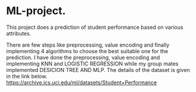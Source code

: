 # ML-project.
This project does a prediction of student performance based on various attributes.


There are few steps like preprocessing, value encoding and finally implementing 4 algorithms to choose the best suitable one for the prediction.
I have done the preprocessing, value encoding and implementing KNN and LOGISTIC REGRESSION while my group mates implemented DESICION TREE AND MLP.
The details of the dataset is given in the link below.
https://archive.ics.uci.edu/ml/datasets/Student+Performance


